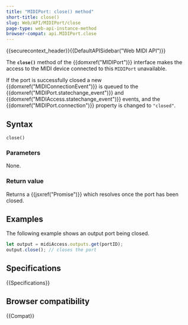 ```yaml
---
title: "MIDIPort: close() method"
short-title: close()
slug: Web/API/MIDIPort/close
page-type: web-api-instance-method
browser-compat: api.MIDIPort.close
---
```


{{securecontext_header}}{{DefaultAPISidebar("Web MIDI API")}}

The **`close()`** method of the {{domxref("MIDIPort")}} interface makes the access to the MIDI device connected to this `MIDIPort` unavailable.

If the port is successfully closed a new {{domxref("MIDIConnectionEvent")}} is queued to the {{domxref("MIDIPort.statechange_event")}} and {{domxref("MIDIAccess.statechange_event")}} events, and the {{domxref("MIDIPort.connection")}} property is changed to `"closed"`.

## Syntax

```js-nolint
close()
```

### Parameters

None.

### Return value

Returns a {{jsxref("Promise")}} which resolves once the port has been closed.

## Examples

The following example shows an output port being closed.

```js
let output = midiAccess.outputs.get(portID);
output.close(); // closes the port
```

## Specifications

{{Specifications}}

## Browser compatibility

{{Compat}}
